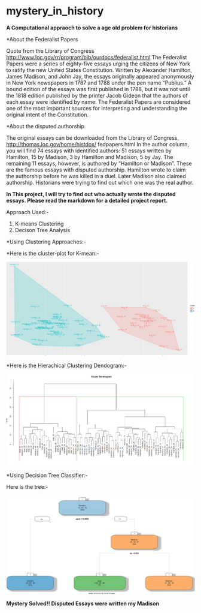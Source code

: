 # mystery_in_history

**A Computational appraoch to solve a age old problem for historians**

*About the Federalist Papers

Quote from the Library of Congress http://www.loc.gov/rr/program/bib/ourdocs/federalist.html
The Federalist Papers were a series of eighty-five essays urging the citizens of New York to ratify the new
United States Constitution. Written by Alexander Hamilton, James Madison, and John Jay, the essays
originally appeared anonymously in New York newspapers in 1787 and 1788 under the pen name “Publius.”
A bound edition of the essays was first published in 1788, but it was not until the 1818 edition published by
the printer Jacob Gideon that the authors of each essay were identified by name. The Federalist Papers are
considered one of the most important sources for interpreting and understanding the original intent of the
Constitution.

*About the disputed authorship

The original essays can be downloaded from the Library of Congress. http://thomas.loc.gov/home/histdox/
fedpapers.html
In the author column, you will find 74 essays with identified authors: 51 essays written by Hamilton, 15 by
Madison, 3 by Hamilton and Madison, 5 by Jay. The remaining 11 essays, however, is authored by “Hamilton
or Madison”. These are the famous essays with disputed authorship. Hamilton wrote to claim the authorship
before he was killed in a duel. Later Madison also claimed authorship. Historians were trying to find out
which one was the real author.

**In This project, I will try to find out who actually wrote the disputed essays. Please read the markdown for a detailed project report.**

Approach Used:-
1. K-means Clustering
2. Decison Tree Analysis 

*Using Clustering Approaches:-

*Here is the cluster-plot for K-mean:-

![alt text](https://github.com/mihird94/mystery_in_history/blob/master/k-means.PNG)

*Here is the Hierachical Clustering Dendogram:-

![alt text](https://github.com/mihird94/mystery_in_history/blob/master/hierarchical_clust.PNG)


*Using Decision Tree Classifier:-

Here is the tree:-

![alt text](https://github.com/mihird94/mystery_in_history/blob/master/decison_tree.PNG)


**Mystery Solved!! Disputed Essays were written my Madison**







